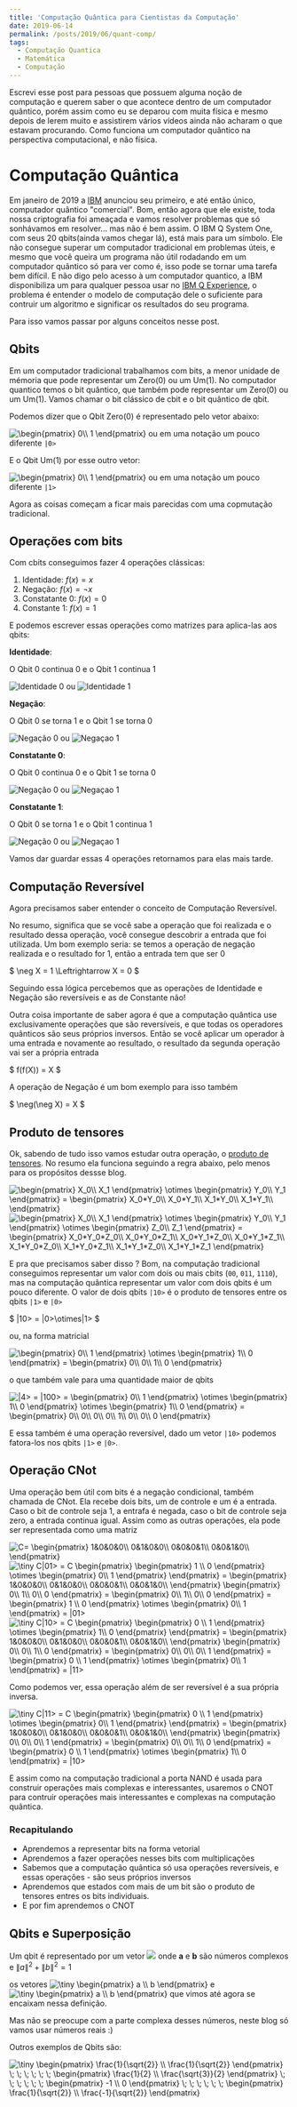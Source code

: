 ```yaml
---
title: 'Computação Quântica para Cientistas da Computação'
date: 2019-06-14
permalink: /posts/2019/06/quant-comp/
tags:
  - Computação Quantica
  - Matemática
  - Computação
---
```


Escrevi esse post para pessoas que possuem alguma noção de computação e querem saber o que acontece dentro de um computador quântico, porém assim como eu se deparou com muita física e mesmo depois de lerem muito e assistirem vários vídeos ainda não acharam o que estavam procurando. Como funciona um computador quântico na perspectiva computacional, e não física.

# Computação Quântica

Em janeiro de 2019 a [IBM](https://www.ibm.com)  anunciou seu primeiro, e até então único, computador quântico "comercial". Bom, então agora que ele existe, toda nossa criptografia foi ameaçada e vamos resolver problemas que só sonhávamos em resolver... mas não é bem assim. O IBM Q System One, com seus 20 qbits(ainda vamos chegar lá), está mais para um símbolo. Ele não consegue superar um computador tradicional em problemas úteis, e mesmo que você queira um programa não útil rodadando em um computador quântico só para ver como é, isso pode se tornar uma tarefa bem difícil. E não digo pelo acesso à um computador quantico, a IBM disponibiliza um para qualquer pessoa usar no [IBM Q Experience](https://www.research.ibm.com/ibm-q/), o problema é entender o modelo de computação dele o suficiente para contruir um algoritmo e significar os resultados do seu programa.

Para isso vamos passar por alguns conceitos nesse post.

## Qbits 

Em um computador tradicional trabalhamos com bits, a menor unidade de mémoria que pode representar um Zero(0) ou um Um(1). No computador quantico temos o bit quântico, que também pode representar um Zero(0) ou um Um(1). Vamos chamar o bit clássico de cbit e o bit quântico de qbit.

Podemos dizer que o Qbit Zero(0) é representado pelo vetor abaixo:

<img src="https://latex.codecogs.com/png.latex?\inline&space;\dpi{200}&space;\tiny&space;\begin{pmatrix}&space;1\\&space;0&space;\end{pmatrix}" title="\begin{pmatrix} 0\\ 1 \end{pmatrix}" /> ou  em uma notação um pouco diferente `|0>`

E o Qbit Um(1) por esse outro vetor: 

<img src="https://latex.codecogs.com/png.latex?\inline&space;\dpi{200}&space;\tiny&space;\begin{pmatrix}&space;0\\&space;1&space;\end{pmatrix}" title="\begin{pmatrix} 0\\ 1 \end{pmatrix}" /> ou  em uma notação um pouco diferente `|1>`

Agora as coisas começam a ficar mais parecidas com uma copmutação tradicional.

## Operações com bits

Com cbits conseguimos fazer 4 operações clássicas:
1. Identidade: $f(x) = x$
2. Negação: $f(x) = \neg x$
3. Constatante 0: $f(x) = 0$
4. Constante 1: $f(x) = 1$

E podemos escrever essas operações como matrizes para aplica-las aos qbits:

**Identidade**:

O Qbit 0 continua 0 e o Qbit 1 continua 1

<img src="https://latex.codecogs.com/png.latex?\inline&space;\dpi{200}&space;\tiny&space;\begin{pmatrix}&space;1&space;&&space;0\\&space;0&space;&&space;1&space;\end{pmatrix}&space;\begin{pmatrix}&space;1\\&space;0&space;\end{pmatrix}&space;=&space;\begin{pmatrix}&space;1\\&space;0&space;\end{pmatrix}" title="Identidade 0" /> ou <img src="https://latex.codecogs.com/png.latex?\inline&space;\dpi{200}&space;\tiny&space;\begin{pmatrix}&space;1&space;&&space;0\\&space;0&space;&&space;1&space;\end{pmatrix}&space;\begin{pmatrix}&space;0\\&space;1&space;\end{pmatrix}&space;=&space;\begin{pmatrix}&space;0\\&space;1&space;\end{pmatrix}" title="Identidade 1" />

**Negação**:

O Qbit 0 se torna 1 e o Qbit 1 se torna 0

<img src="https://latex.codecogs.com/png.latex?\inline&space;\dpi{200}&space;\tiny&space;\begin{pmatrix}&space;0&space;&&space;1\\&space;1&space;&&space;0&space;\end{pmatrix}&space;\begin{pmatrix}&space;1\\&space;0&space;\end{pmatrix}&space;=&space;\begin{pmatrix}&space;0\\&space;1&space;\end{pmatrix}" title="Negação 0" /> ou <img src="https://latex.codecogs.com/png.latex?\inline&space;\dpi{200}&space;\tiny&space;\begin{pmatrix}&space;0&space;&&space;1\\&space;1&space;&&space;0&space;\end{pmatrix}&space;\begin{pmatrix}&space;0\\&space;1&space;\end{pmatrix}&space;=&space;\begin{pmatrix}&space;1\\&space;0&space;\end{pmatrix}" title="Negaçao 1" />

**Constatante 0**:

O Qbit 0 continua 0 e o Qbit 1 se torna 0

<img src="https://latex.codecogs.com/png.latex?\inline&space;\dpi{200}&space;\tiny&space;\begin{pmatrix}&space;1&space;&&space;1\\&space;0&space;&&space;0&space;\end{pmatrix}&space;\begin{pmatrix}&space;1\\&space;0&space;\end{pmatrix}&space;=&space;\begin{pmatrix}&space;1\\&space;0&space;\end{pmatrix}" title="Negação 0" /> ou <img src="https://latex.codecogs.com/png.latex?\inline&space;\dpi{200}&space;\tiny&space;\begin{pmatrix}&space;1&space;&&space;1\\&space;0&space;&&space;0&space;\end{pmatrix}&space;\begin{pmatrix}&space;0\\&space;1&space;\end{pmatrix}&space;=&space;\begin{pmatrix}&space;1\\&space;0&space;\end{pmatrix}" title="Negaçao 1" />

**Constatante 1**:

O Qbit 0 se torna 1 e o Qbit 1 continua 1

<img src="https://latex.codecogs.com/png.latex?\inline&space;\dpi{200}&space;\tiny&space;\begin{pmatrix}&space;0&space;&&space;0\\&space;1&space;&&space;1&space;\end{pmatrix}&space;\begin{pmatrix}&space;1\\&space;0&space;\end{pmatrix}&space;=&space;\begin{pmatrix}&space;0\\&space;1&space;\end{pmatrix}" title="Negação 0" /> ou <img src="https://latex.codecogs.com/png.latex?\inline&space;\dpi{200}&space;\tiny&space;\begin{pmatrix}&space;0&space;&&space;0\\&space;1&space;&&space;1&space;\end{pmatrix}&space;\begin{pmatrix}&space;0\\&space;1&space;\end{pmatrix}&space;=&space;\begin{pmatrix}&space;0\\&space;1&space;\end{pmatrix}" title="Negaçao 1" />


Vamos dar guardar essas 4 operações retornamos para elas mais tarde. 

## Computação Reversível

Agora precisamos saber entender o conceito de Computação Reversível. 

No resumo, significa que se você sabe a operação que foi realizada e o resultado dessa operação, você consegue descobrir a entrada que foi utilizada. Um bom exemplo seria: se temos a operação de negação realizada e o resultado for 1, então a entrada tem que ser 0

$ \neg X = 1 \Leftrightarrow X = 0 $

Seguindo essa lógica percebemos que as operações de Identidade e Negação são reversíveis e as de Constante não!

Outra coisa importante de saber agora é que a computação quântica use exclusivamente operações que são reversíveis, e que todas os operadores quânticos são seus próprios inversos. Então se você aplicar um operador à uma entrada e novamente ao resultado, o resultado da segunda operação vai ser a própria entrada

$ f(f(X)) = X $

A operação de Negação é um bom exemplo para isso também

$ \neg(\neg X) = X $

## Produto de tensores 

Ok, sabendo de tudo isso vamos estudar outra operação, o [produto de tensores](https://en.wikipedia.org/wiki/Tensor_product). No resumo ela funciona seguindo a regra abaixo, pelo menos para os propósitos dessse blog.

<img src="https://latex.codecogs.com/png.latex?\inline&space;\dpi{200}&space;\tiny&space;\begin{pmatrix}&space;X_0\\&space;X_1&space;\end{pmatrix}&space;\otimes&space;\begin{pmatrix}&space;Y_0\\&space;Y_1&space;\end{pmatrix}&space;=&space;\begin{pmatrix}&space;X_0*Y_0\\&space;X_0*Y_1\\&space;X_1*Y_0\\&space;X_1*Y_1\\&space;\end{pmatrix}" title="\begin{pmatrix} X_0\\ X_1 \end{pmatrix} \otimes \begin{pmatrix} Y_0\\ Y_1 \end{pmatrix} = \begin{pmatrix} X_0*Y_0\\ X_0*Y_1\\ X_1*Y_0\\ X_1*Y_1\\ \end{pmatrix}" />

<img src="https://latex.codecogs.com/png.latex?\inline&space;\dpi{200}&space;\tiny&space;\begin{pmatrix}&space;X_0\\&space;X_1&space;\end{pmatrix}&space;\otimes&space;\begin{pmatrix}&space;Y_0\\&space;Y_1&space;\end{pmatrix}&space;\otimes&space;\begin{pmatrix}&space;Z_0\\&space;Z_1&space;\end{pmatrix}&space;=&space;\begin{pmatrix}&space;X_0*Y_0*Z_0\\&space;X_0*Y_0*Z_1\\&space;X_0*Y_1*Z_0\\&space;X_0*Y_1*Z_1\\&space;X_1*Y_0*Z_0\\&space;X_1*Y_0*Z_1\\&space;X_1*Y_1*Z_0\\&space;X_1*Y_1*Z_1&space;\end{pmatrix}" title="\begin{pmatrix} X_0\\ X_1 \end{pmatrix} \otimes \begin{pmatrix} Y_0\\ Y_1 \end{pmatrix} \otimes \begin{pmatrix} Z_0\\ Z_1 \end{pmatrix} = \begin{pmatrix} X_0*Y_0*Z_0\\ X_0*Y_0*Z_1\\ X_0*Y_1*Z_0\\ X_0*Y_1*Z_1\\ X_1*Y_0*Z_0\\ X_1*Y_0*Z_1\\ X_1*Y_1*Z_0\\ X_1*Y_1*Z_1 \end{pmatrix}" />

E pra que precisamos saber disso ? Bom, na computação tradicional conseguimos representar um valor com dois ou mais cbits (`00`, `011`, `1110`), mas na computação quântica representar um valor com dois qbits é um pouco diferente. O valor de dois qbits `|10>` é o produto de tensores entre os qbits `|1>` e `|0>`


$ \|10> = \|0>\otimes\|1> $

ou, na forma matricial

<img src="https://latex.codecogs.com/png.latex?\inline&space;\dpi{200}&space;\tiny&space;\begin{pmatrix}&space;0\\&space;1&space;\end{pmatrix}&space;\otimes&space;\begin{pmatrix}&space;1\\&space;0&space;\end{pmatrix}&space;=&space;\begin{pmatrix}&space;0\\&space;0\\&space;1\\&space;0&space;\end{pmatrix}" title="\begin{pmatrix} 0\\ 1 \end{pmatrix} \otimes \begin{pmatrix} 1\\ 0 \end{pmatrix} = \begin{pmatrix} 0\\ 0\\ 1\\ 0 \end{pmatrix}" />

o que também vale para uma quantidade maior de qbits

<img src="https://latex.codecogs.com/png.latex?\inline&space;\dpi{200}&space;\tiny&space;|4>&space;=&space;|100>&space;=&space;\begin{pmatrix}&space;0\\&space;1&space;\end{pmatrix}&space;\otimes&space;\begin{pmatrix}&space;1\\&space;0&space;\end{pmatrix}&space;\otimes&space;\begin{pmatrix}&space;1\\&space;0&space;\end{pmatrix}&space;=&space;\begin{pmatrix}&space;0\\&space;0\\&space;0\\&space;0\\&space;1\\&space;0\\&space;0\\&space;0&space;\end{pmatrix}" title="|4> = |100> = \begin{pmatrix} 0\\ 1 \end{pmatrix} \otimes \begin{pmatrix} 1\\ 0 \end{pmatrix} \otimes \begin{pmatrix} 1\\ 0 \end{pmatrix} = \begin{pmatrix} 0\\ 0\\ 0\\ 0\\ 1\\ 0\\ 0\\ 0 \end{pmatrix}" />

E essa também é uma operação reversível, dado um vetor `|10>` podemos fatora-los nos qbits `|1>` e `|0>`.

## Operação CNot

Uma operação bem útil com bits é a negação condicional, também chamada de CNot. Ela recebe dois bits, um de controle e um é a entrada. Caso o bit de controle seja 1, a entrafa é negada, caso o bit de controle seja zero, a entrada continua igual.
Assim como as outras operações, ela pode ser representada como uma matriz

<img src="https://latex.codecogs.com/png.latex?\inline&space;\dpi{200}&space;\tiny&space;C=&space;\begin{pmatrix}&space;1&0&0&0\\&space;0&1&0&0\\&space;0&0&0&1\\&space;0&0&1&0\\&space;\end{pmatrix}" title="C= \begin{pmatrix} 1&0&0&0\\ 0&1&0&0\\ 0&0&0&1\\ 0&0&1&0\\ \end{pmatrix}" />

<img src="https://latex.codecogs.com/png.latex?\inline&space;\dpi{300}&space;\tiny&space;C|01>&space;=&space;C&space;\begin{pmatrix}&space;\begin{pmatrix}&space;1&space;\\&space;0&space;\end{pmatrix}&space;\otimes&space;\begin{pmatrix}&space;0\\&space;1&space;\end{pmatrix}&space;\end{pmatrix}&space;=&space;\begin{pmatrix}&space;1&0&0&0\\&space;0&1&0&0\\&space;0&0&0&1\\&space;0&0&1&0\\&space;\end{pmatrix}&space;\begin{pmatrix}&space;0\\&space;1\\&space;0\\&space;0&space;\end{pmatrix}&space;=&space;\begin{pmatrix}&space;0\\&space;1\\&space;0\\&space;0&space;\end{pmatrix}&space;=&space;\begin{pmatrix}&space;1&space;\\&space;0&space;\end{pmatrix}&space;\otimes&space;\begin{pmatrix}&space;0\\&space;1&space;\end{pmatrix}&space;=&space;|01>" title="\tiny C|01> = C \begin{pmatrix} \begin{pmatrix} 1 \\ 0 \end{pmatrix} \otimes \begin{pmatrix} 0\\ 1 \end{pmatrix} \end{pmatrix} = \begin{pmatrix} 1&0&0&0\\ 0&1&0&0\\ 0&0&0&1\\ 0&0&1&0\\ \end{pmatrix} \begin{pmatrix} 0\\ 1\\ 0\\ 0 \end{pmatrix} = \begin{pmatrix} 0\\ 1\\ 0\\ 0 \end{pmatrix} = \begin{pmatrix} 1 \\ 0 \end{pmatrix} \otimes \begin{pmatrix} 0\\ 1 \end{pmatrix} = |01>" />

<img src="https://latex.codecogs.com/png.latex?\inline&space;\dpi{300}&space;\tiny&space;C|10>&space;=&space;C&space;\begin{pmatrix}&space;\begin{pmatrix}&space;0&space;\\&space;1&space;\end{pmatrix}&space;\otimes&space;\begin{pmatrix}&space;1\\&space;0&space;\end{pmatrix}&space;\end{pmatrix}&space;=&space;\begin{pmatrix}&space;1&0&0&0\\&space;0&1&0&0\\&space;0&0&0&1\\&space;0&0&1&0\\&space;\end{pmatrix}&space;\begin{pmatrix}&space;0\\&space;0\\&space;1\\&space;0&space;\end{pmatrix}&space;=&space;\begin{pmatrix}&space;0\\&space;0\\&space;0\\&space;1&space;\end{pmatrix}&space;=&space;\begin{pmatrix}&space;0&space;\\&space;1&space;\end{pmatrix}&space;\otimes&space;\begin{pmatrix}&space;0\\&space;1&space;\end{pmatrix}&space;=&space;|11>" title="\tiny C|10> = C \begin{pmatrix} \begin{pmatrix} 0 \\ 1 \end{pmatrix} \otimes \begin{pmatrix} 1\\ 0 \end{pmatrix} \end{pmatrix} = \begin{pmatrix} 1&0&0&0\\ 0&1&0&0\\ 0&0&0&1\\ 0&0&1&0\\ \end{pmatrix} \begin{pmatrix} 0\\ 0\\ 1\\ 0 \end{pmatrix} = \begin{pmatrix} 0\\ 0\\ 0\\ 1 \end{pmatrix} = \begin{pmatrix} 0 \\ 1 \end{pmatrix} \otimes \begin{pmatrix} 0\\ 1 \end{pmatrix} = |11>" />

Como podemos ver, essa operação além de ser reversível é a sua própria inversa.

<img src="https://latex.codecogs.com/png.latex?\inline&space;\dpi{300}&space;\tiny&space;C|11>&space;=&space;C&space;\begin{pmatrix}&space;\begin{pmatrix}&space;0&space;\\&space;1&space;\end{pmatrix}&space;\otimes&space;\begin{pmatrix}&space;0\\&space;1&space;\end{pmatrix}&space;\end{pmatrix}&space;=&space;\begin{pmatrix}&space;1&0&0&0\\&space;0&1&0&0\\&space;0&0&0&1\\&space;0&0&1&0\\&space;\end{pmatrix}&space;\begin{pmatrix}&space;0\\&space;0\\&space;0\\&space;1&space;\end{pmatrix}&space;=&space;\begin{pmatrix}&space;0\\&space;0\\&space;1\\&space;0&space;\end{pmatrix}&space;=&space;\begin{pmatrix}&space;0&space;\\&space;1&space;\end{pmatrix}&space;\otimes&space;\begin{pmatrix}&space;1\\&space;0&space;\end{pmatrix}&space;=&space;|10>" title="\tiny C|11> = C \begin{pmatrix} \begin{pmatrix} 0 \\ 1 \end{pmatrix} \otimes \begin{pmatrix} 0\\ 1 \end{pmatrix} \end{pmatrix} = \begin{pmatrix} 1&0&0&0\\ 0&1&0&0\\ 0&0&0&1\\ 0&0&1&0\\ \end{pmatrix} \begin{pmatrix} 0\\ 0\\ 0\\ 1 \end{pmatrix} = \begin{pmatrix} 0\\ 0\\ 1\\ 0 \end{pmatrix} = \begin{pmatrix} 0 \\ 1 \end{pmatrix} \otimes \begin{pmatrix} 1\\ 0 \end{pmatrix} = |10>" />

E assim como na computação tradicional a porta NAND é usada para construir operações mais complexas e interessantes, usaremos o CNOT para contruir operações mais interessantes e complexas na computação quântica.

### Recapitulando 

- Aprendemos a representar bits na forma vetorial
- Aprendemos a fazer operações nesses bits com multiplicações 
- Sabemos que a computação quântica só usa operações reversíveis, e essas operações - são seus próprios inversos
- Aprendemos que estados com mais de um bit são o produto de tensores entres os bits individuais.
- E por fim aprendemos o CNOT


## Qbits e Superposição

Um qbit é representado por um vetor <img src="https://latex.codecogs.com/png.latex?\inline&space;\dpi{200}&space;\tiny&space;\begin{pmatrix}&space;a&space;\\&space;b&space;\end{pmatrix}"/> onde **a** e **b** são números complexos e $\left \| a \right \|^2 + \left \| b \right \|^2 = 1$

os vetores <img src="https://latex.codecogs.com/png.latex?\inline&space;\dpi{200}&space;\tiny&space;\begin{pmatrix}&space;0&space;\\&space;1&space;\end{pmatrix}" title="\tiny \begin{pmatrix} a \\ b \end{pmatrix}" /> e <img src="https://latex.codecogs.com/png.latex?\inline&space;\dpi{200}&space;\tiny&space;\begin{pmatrix}&space;1&space;\\&space;0&space;\end{pmatrix}"  title="\tiny \begin{pmatrix} a \\ b \end{pmatrix}" /> que vimos até agora se encaixam nessa definição.

Mas não se preocupe com a parte complexa desses números, neste blog só vamos usar números reais :)

Outros exemplos de Qbits são:

<img src="https://latex.codecogs.com/png.latex?\inline&space;\dpi{300}&space;\tiny&space;\begin{pmatrix}&space;\frac{1}{\sqrt{2}}&space;\\&space;\frac{1}{\sqrt{2}}&space;\end{pmatrix}&space;\;&space;\;&space;\;&space;\;&space;\;&space;\;&space;\begin{pmatrix}&space;\frac{1}{2}&space;\\&space;\frac{\sqrt{3}}{2}&space;\end{pmatrix}&space;\;&space;\;&space;\;&space;\;&space;\;&space;\;&space;\begin{pmatrix}&space;-1&space;\\&space;0&space;\end{pmatrix}&space;\;&space;\;&space;\;&space;\;&space;\;&space;\;&space;\begin{pmatrix}&space;\frac{1}{\sqrt{2}}&space;\\&space;\frac{-1}{\sqrt{2}}&space;\end{pmatrix}" title="\tiny \begin{pmatrix} \frac{1}{\sqrt{2}} \\ \frac{1}{\sqrt{2}} \end{pmatrix} \; \; \; \; \; \; \begin{pmatrix} \frac{1}{2} \\ \frac{\sqrt{3}}{2} \end{pmatrix} \; \; \; \; \; \; \begin{pmatrix} -1 \\ 0 \end{pmatrix} \; \; \; \; \; \; \begin{pmatrix} \frac{1}{\sqrt{2}} \\ \frac{-1}{\sqrt{2}} \end{pmatrix}" />


